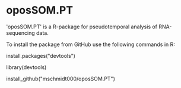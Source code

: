 # oposSOM.PT
'oposSOM.PT' is a R-package for pseudotemporal analysis of RNA-sequencing data.

To install the package from GitHub use the following commands in R:
  
install.packages("devtools")

library(devtools)

install_github("mschmidt000/oposSOM.PT")